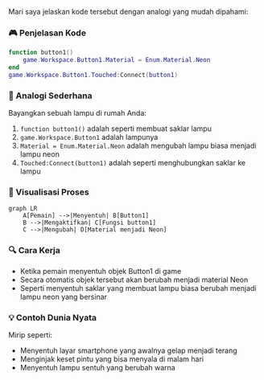 Mari saya jelaskan kode tersebut dengan analogi yang mudah dipahami:

### 🎮 Penjelasan Kode

```lua
function button1()
    game.Workspace.Button1.Material = Enum.Material.Neon
end
game.Workspace.Button1.Touched:Connect(button1)
```

### 📝 Analogi Sederhana

Bayangkan sebuah lampu di rumah Anda:

1. `function button1()` adalah seperti membuat saklar lampu
2. `game.Workspace.Button1` adalah lampunya
3. `Material = Enum.Material.Neon` adalah mengubah lampu biasa menjadi lampu neon
4. `Touched:Connect(button1)` adalah seperti menghubungkan saklar ke lampu

### 🎯 Visualisasi Proses

```mermaid
graph LR
    A[Pemain] -->|Menyentuh| B[Button1]
    B -->|Mengaktifkan| C[Fungsi button1]
    C -->|Mengubah| D[Material menjadi Neon]
```

### 🔍 Cara Kerja
- Ketika pemain menyentuh objek Button1 di game
- Secara otomatis objek tersebut akan berubah menjadi material Neon
- Seperti menyentuh saklar yang membuat lampu biasa berubah menjadi lampu neon yang bersinar

### 💡 Contoh Dunia Nyata
Mirip seperti:
- Menyentuh layar smartphone yang awalnya gelap menjadi terang
- Menginjak keset pintu yang bisa menyala di malam hari
- Menyentuh lampu sentuh yang berubah warna